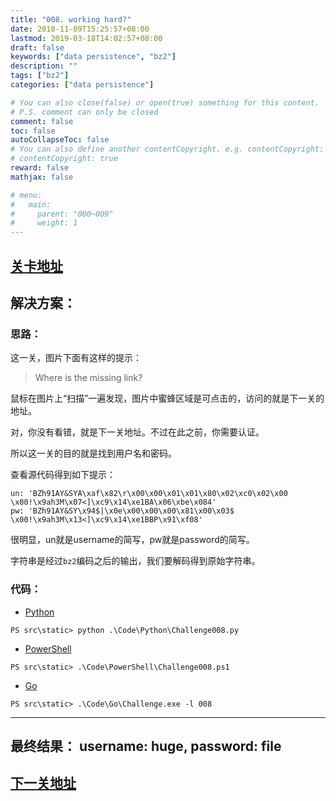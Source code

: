 ```yaml
---
title: "008. working hard?"
date: 2018-11-09T15:25:57+08:00
lastmod: 2019-03-18T14:02:57+08:00
draft: false
keywords: ["data persistence", "bz2"]
description: ""
tags: ["bz2"]
categories: ["data persistence"]

# You can also close(false) or open(true) something for this content.
# P.S. comment can only be closed
comment: false
toc: false
autoCollapseToc: false
# You can also define another contentCopyright. e.g. contentCopyright: "This is another copyright."
# contentCopyright: true
reward: false
mathjax: false

# menu:
#   main:
#     parent: "000~009"
#     weight: 1
---
```


## [关卡地址][1]

## 解决方案：

### 思路：

这一关，图片下面有这样的提示：

>Where is the missing link?

鼠标在图片上“扫描”一遍发现，图片中蜜蜂区域是可点击的，访问的就是下一关的地址。

对，你没有看错，就是下一关地址。不过在此之前，你需要认证。

所以这一关的目的就是找到用户名和密码。

查看源代码得到如下提示：

```
un: 'BZh91AY&SYA\xaf\x82\r\x00\x00\x01\x01\x80\x02\xc0\x02\x00 \x00!\x9ah3M\x07<]\xc9\x14\xe1BA\x06\xbe\x084'
pw: 'BZh91AY&SY\x94$|\x0e\x00\x00\x00\x81\x00\x03$ \x00!\x9ah3M\x13<]\xc9\x14\xe1BBP\x91\xf08'
```

很明显，un就是username的简写，pw就是password的简写。

字符串是经过`bz2`编码之后的输出，我们要解码得到原始字符串。

### 代码：

* [Python][2]

```
PS src\static> python .\Code\Python\Challenge008.py
```

* [PowerShell][3]

```
PS src\static> .\Code\PowerShell\Challenge008.ps1
```

* [Go][4]

```
PS src\static> .\Code\Go\Challenge.exe -l 008
```

---
## 最终结果： username: huge, password: file

## [下一关地址][5]

[1]: http://www.pythonchallenge.com/pc/def/integrity.html
[2]: /Code/Python/Challenge008.py "点我查看源码"
[3]: /Code/PowerShell/Challenge008.ps1 "点我查看源码"
[4]: /Code/Go/Challenge008.go "点我查看源码"
[5]: http://www.pythonchallenge.com/pc/return/good.html
